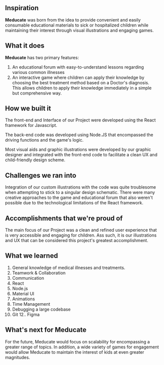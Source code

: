 ## Inspiration

**Meducate** was born from the idea to provide convenient and easily consumable educational materials to sick or hospitalized children while maintaining their interest through visual illustrations and engaging games.

## What it does

**Meducate** has two primary features:
1. An educational forum with easy-to-understand lessons regarding various common illnesses
2. An interactive game where children can apply their knowledge by choosing the best treatment method based on a Doctor's diagnosis. This allows children to apply their knowledge immediately in a simple but comprehensive way.

## How we built it

The front-end and Interface of our Project were developed using the React framework for Javascript.

The back-end code was developed using Node.JS that encompassed the driving functions and the game's logic.

Most visual aids and graphic illustrations were developed by our graphic designer and integrated with the front-end code to facilitate a clean UX and child-friendly design scheme.


## Challenges we ran into

Integration of our custom illustrations with the code was quite troublesome when attempting to stick to a singular design schematic. There were many creative approaches to the game and educational forum that also weren't possible due to the technological limitations of the React framework.

## Accomplishments that we're proud of

The main focus of our Project was a clean and refined user experience that is very accessible and engaging for children. Ass such, it is our illustrations and UX that can be considered this project's greatest accomplishment.

## What we learned

1. General knowledge of medical illnesses and treatments.
2. Teamwork & Collaboration
3. Communication
4. React
5. Node.js
6. Material UI
7. Animations
8. Time Management
9. Debugging a large codebase
10. Git
12.. Figma

## What's next for Meducate

For the future, Meducate would focus on scalability for encompassing a greater range of topics. In addition, a wide variety of games for engagement would allow Meducate to maintain the interest of kids at even greater magnitudes.
